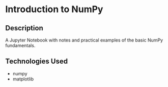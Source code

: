 # Introduction to NumPy

## Description

A Jupyter Notebook with notes and practical examples of the basic NumPy fundamentals.

## Technologies Used

- numpy
- matplotlib
